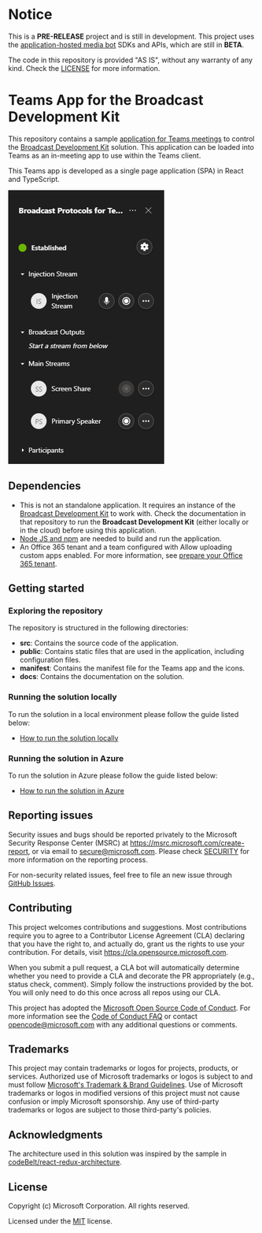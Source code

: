 # Notice

This is a **PRE-RELEASE** project and is still in development. This project uses the [application-hosted media bot](https://docs.microsoft.com/en-us/microsoftteams/platform/bots/calls-and-meetings/requirements-considerations-application-hosted-media-bots) SDKs and APIs, which are still in **BETA**.

The code in this repository is provided "AS IS", without any warranty of any kind. Check the [LICENSE](LICENSE) for more information.

# Teams App for the Broadcast Development Kit

This repository contains a sample [application for Teams meetings](https://docs.microsoft.com/en-us/microsoftteams/platform/overview) to control the [Broadcast Development Kit](https://github.com/microsoft/Broadcast-Development-Kit) solution. This application can be loaded into Teams as an in-meeting app to use within the Teams client. 

This Teams app is developed as a single page application (SPA) in React and TypeScript.

![Screenshot of the web UI](docs/common/images/cover.png)

## Dependencies
- This is not an standalone application. It requires an instance of the [Broadcast Development Kit](https://github.com/microsoft/Broadcast-Development-Kit) to work with. Check the documentation in that repository to run the **Broadcast Development Kit** (either locally or in the cloud) before using this application.
- [Node JS and npm](docs/how-to-install-nodejs-and-npm/README.md) are needed to build and run the application.
- An Office 365 tenant and a team configured with Allow uploading custom apps enabled. For more information, see [prepare your Office 365 tenant](https://docs.microsoft.com/en-us/microsoftteams/platform/concepts/build-and-test/prepare-your-o365-tenant).

## Getting started

### Exploring the repository

The repository is structured in the following directories:
- **src**: Contains the source code of the application.
- **public**: Contains static files that are used in the application, including configuration files.
- **manifest**: Contains the manifest file for the Teams app and the icons.
- **docs**: Contains the documentation on the solution.

### Running the solution locally
To run the solution in a local environment please follow the guide listed below:
- [How to run the solution locally](docs/how-to-run-the-solution-locally/README.md)

### Running the solution in Azure
To run the solution in Azure please follow the guide listed below:
- [How to run the solution in Azure](docs/how-to-run-the-solution-in-azure/README.md)

## Reporting issues

Security issues and bugs should be reported privately to the Microsoft Security Response Center (MSRC) at https://msrc.microsoft.com/create-report, or via email to secure@microsoft.com. Please check [SECURITY](SECURITY.md) for more information on the reporting process.

For non-security related issues, feel free to file an new issue through [GitHub Issues](https://github.com/microsoft/Broadcast-Development-Kit-Meeting-App/issues/new).

## Contributing

This project welcomes contributions and suggestions.  Most contributions require you to agree to a Contributor License Agreement (CLA) declaring that you have the right to, and actually do, grant us the rights to use your contribution. For details, visit https://cla.opensource.microsoft.com.

When you submit a pull request, a CLA bot will automatically determine whether you need to provide a CLA and decorate the PR appropriately (e.g., status check, comment). Simply follow the instructions provided by the bot. You will only need to do this once across all repos using our CLA.

This project has adopted the [Microsoft Open Source Code of Conduct](https://opensource.microsoft.com/codeofconduct/).
For more information see the [Code of Conduct FAQ](https://opensource.microsoft.com/codeofconduct/faq/) or contact [opencode@microsoft.com](mailto:opencode@microsoft.com) with any additional questions or comments.

## Trademarks

This project may contain trademarks or logos for projects, products, or services. Authorized use of Microsoft trademarks or logos is subject to and must follow 
[Microsoft's Trademark & Brand Guidelines](https://www.microsoft.com/en-us/legal/intellectualproperty/trademarks/usage/general).
Use of Microsoft trademarks or logos in modified versions of this project must not cause confusion or imply Microsoft sponsorship.
Any use of third-party trademarks or logos are subject to those third-party's policies.

## Acknowledgments

The architecture used in this solution was inspired by the sample in [codeBelt/react-redux-architecture](https://github.com/codeBelt/react-redux-architecture).

## License

Copyright (c) Microsoft Corporation. All rights reserved.

Licensed under the [MIT](LICENSE) license.
